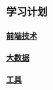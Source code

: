 
# 学习计划

## [前端技术](https://github.com/sharonrain/Learning-book/blob/master/doc/front/README.md)
## [大数据](https://github.com/sharonrain/Learning-book/blob/master/doc/bigdata/README.md)
## [工具](https://github.com/sharonrain/Learning-book/blob/master/doc/tools/README.md)
